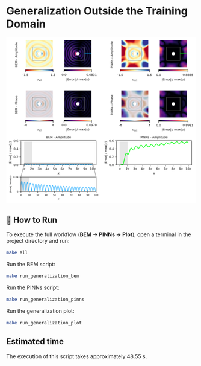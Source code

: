 # Generalization Outside the Training Domain

![generalization](figures/07_generalization.svg)


## 🚀 How to Run

To execute the full workflow (**BEM → PINNs → Plot**), open a terminal in the project directory and run:

```bash
make all
```

Run the BEM script:

```bash
make run_generalization_bem
```

Run the PINNs script:

```bash
make run_generalization_pinns
```

Run the generalization plot:

```bash
make run_generalization_plot
```

## Estimated time

The execution of this script takes approximately 48.55 s.